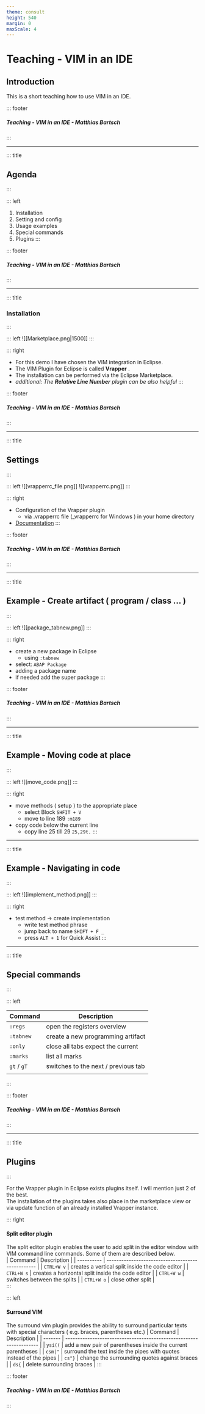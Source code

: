 ```yaml
---
theme: consult
height: 540
margin: 0
maxScale: 4
---
```


<!-- slide template="[[footer]]" -->

# Teaching - VIM in an IDE
## Introduction

This is a short teaching how to use VIM in an IDE. 


::: footer
##### Teaching - VIM in an IDE - Matthias Bartsch
:::

---

<!-- slide template="[[agenda]]" -->
::: title
## Agenda
::: 

::: left
1. Installation
2. Setting and config
3. Usage examples
4. Special commands 
5. Plugins
::: 

::: footer
##### Teaching - VIM in an IDE - Matthias Bartsch
::: 

---

<!-- slide template="[[tpl-con-2-1-box]]" -->
::: title
### Installation
:::

::: left
![[Marketplace.png|1500]]
:::

::: right
- For this demo I have chosen the VIM integration in Eclipse.   
- The VIM Plugin for Eclipse is called **Vrapper** .  
- The installation can be performed via the Eclipse Marketplace. 
- _additional: The **Relative Line Number** plugin can be also helpful_
:::

::: footer
##### Teaching - VIM in an IDE - Matthias Bartsch
::: 

---

<!-- slide template="[[tpl-con-2-1-box]]" -->

::: title
## Settings
::: 

<style>
.scaled-picture { 
   height: 38%;
}
</style>

::: left
![[vrapperrc_file.png]]<!-- element class="scaled-picture" -->
![[vrapperrc.png]]
::: 

::: right
- Configuration of the Vrapper plugin 
	- via .vrapperrc file (_vrapperrc for Windows ) in your home directory
- [Documentation](https://vrapper.sourceforge.net/documentation/?topic=configuration)
:::

::: footer
##### Teaching - VIM in an IDE - Matthias Bartsch
:::

---

<!-- slide template="[[tpl-con-2-1-box]]" -->
::: title
## Example - Create artifact ( program / class ... )
::: 

::: left
![[package_tabnew.png]]
::: 

::: right
- create a new package in Eclipse
	- using ` :tabnew `
- select: ` ABAP Package `
- adding a package name
- if needed add the super package
::: 

::: footer
##### Teaching - VIM in an IDE - Matthias Bartsch
:::

---

<!-- slide template="[[tpl-con-2-1-box]]" -->
::: title
## Example - Moving code at place
:::

::: left
![[move_code.png]]
:::

::: right
- move methods ( setup ) to the appropriate place
	- select Block `SHFIT + V`
	- move to line 189 `:m189`
- copy code below the current line
	- copy line 25 till 29 `25,29t.`
:::

---

<!-- slide template="[[tpl-con-2-1-box]]" -->
::: title
## Example - Navigating in code
:::

::: left
![[implement_method.png]]
:::

::: right
- test method -> create implementation
	- write test method phrase
	- jump back to name `SHIFT + F _`
	- press `ALT + 1` for Quick Assist
:::

---

<!-- slide template="[[agenda]]" -->
::: title
## Special commands
::: 

::: left

| Command     | Description                         |
| ----------- | ----------------------------------- |
| `:regs`     | open the registers overview         |
| `:tabnew`   | create a new programming artifact   |
| `:only`     | close all tabs expect the current   |
| `:marks`    | list all marks                      |
| `gt` / `gT` | switches to the next / previous tab |
|             |                                     |

:::

::: footer
##### Teaching - VIM in an IDE - Matthias Bartsch
::: 

---

<!-- slide template="[[tpl-header_with_2_panes]]" -->
::: title
## Plugins
:::

For the Vrapper plugin in Eclipse exists plugins itself. I will mention just 2 of the best.  
The installation of the plugins takes also place in the marketplace view or via update function of an already installed Vrapper instance.  

::: right
#### Split editor plugin
The split editor plugin enables the user to add split in the editor window with VIM command line commands. Some of them are described below.  
| Command    | Description                                       |
| ---------- | ------------------------------------------------- |
| `CTRL+W v` | creates a vertical split inside the code editor   |
| `CTRL+W s` | creates a horizontal split inside the code editor |
| `CTRL+W w` | switches between the splits                       |
| `CTRL+W o` | close other split                                 |   
::: 

::: left
#### Surround VIM
The surround vim plugin provides the ability to surround particular texts with special characters ( e.g. braces, parentheses etc.)
| Command | Description                                                         |
| ------- | ------------------------------------------------------------------- |
| `ysi((` | add a new pair of parentheses inside the current parentheses        |
| `csm|"` | surround the text inside the pipes with quotes instead of the pipes |
| `cs"}`  | change the surrounding quotes against braces                        |
| `ds{`   | delete surrounding braces                                                                    |
:::

::: footer
##### Teaching - VIM in an IDE - Matthias Bartsch
:::